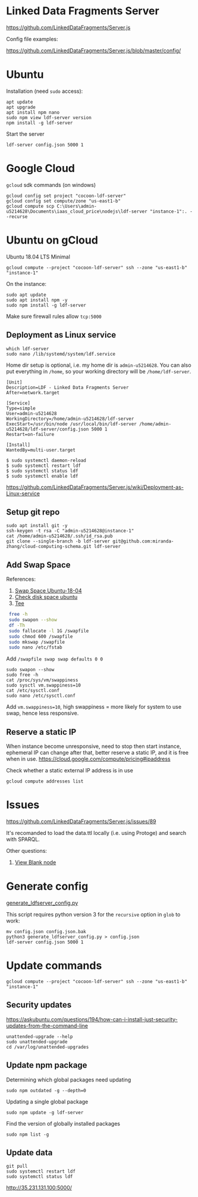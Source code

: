 # Linked Data Fragments Server
https://github.com/LinkedDataFragments/Server.js

Config file examples:

https://github.com/LinkedDataFragments/Server.js/blob/master/config/

# Ubuntu
Installation (need `sudo` access):

    apt update
    apt upgrade
    apt install npm nano
    sudo npm view ldf-server version
    npm install -g ldf-server

Start the server

    ldf-server config.json 5000 1

# Google Cloud
`gcloud` sdk commands (on windows)

    gcloud config set project "cocoon-ldf-server"
    gcloud config set compute/zone "us-east1-b"
    gcloud compute scp C:\Users\admin-u5214628\Documents\iaas_cloud_price\nodejs\ldf-server "instance-1":. --recurse 

# Ubuntu on gCloud
Ubuntu 18.04 LTS Minimal

    gcloud compute --project "cocoon-ldf-server" ssh --zone "us-east1-b" "instance-1"
    
On the instance:

    sudo apt update
    sudo apt install npm -y
    sudo npm install -g ldf-server

Make sure firewall rules allow `tcp:5000`

## Deployment as Linux service

    which ldf-server
    sudo nano /lib/systemd/system/ldf.service

Home dir setup is optional, i.e. my home dir is `admin-u5214628`.
You can also put everything in `/home`, so your working directory will be `/home/ldf-server`.
```
[Unit]
Description=LDF - Linked Data Fragments Server
After=network.target

[Service]
Type=simple
User=admin-u5214628
WorkingDirectory=/home/admin-u5214628/ldf-server
ExecStart=/usr/bin/node /usr/local/bin/ldf-server /home/admin-u5214628/ldf-server/config.json 5000 1
Restart=on-failure

[Install]
WantedBy=multi-user.target
```

    $ sudo systemctl daemon-reload
    $ sudo systemctl restart ldf
    $ sudo systemctl status ldf
    $ sudo systemctl enable ldf

https://github.com/LinkedDataFragments/Server.js/wiki/Deployment-as-Linux-service

## Setup git repo

    sudo apt install git -y
    ssh-keygen -t rsa -C "admin-u5214628@instance-1"
    cat /home/admin-u5214628/.ssh/id_rsa.pub
    git clone --single-branch -b ldf-server git@github.com:miranda-zhang/cloud-computing-schema.git ldf-server

## Add Swap Space
References:
1. [Swap Space Ubuntu-18-04](https://linuxize.com/post/how-to-add-swap-space-on-ubuntu-18-04/)
2. [Check disk space ubuntu](https://askubuntu.com/questions/432836/how-can-i-check-disk-space-used-in-a-partition-using-the-terminal-in-ubuntu-12-0/432842)
3. [Tee](https://stackoverflow.com/questions/84882/sudo-echo-something-etc-privilegedfile-doesnt-work)

```bash
 free -h
 sudo swapon --show
 df -Th
 sudo fallocate -l 1G /swapfile
 sudo chmod 600 /swapfile
 sudo mkswap /swapfile
 sudo nano /etc/fstab
```
Add `/swapfile swap swap defaults 0 0`

    sudo swapon --show
    sudo free -h
    cat /proc/sys/vm/swappiness
    sudo sysctl vm.swappiness=10
    cat /etc/sysctl.conf
    sudo nano /etc/sysctl.conf

Add `vm.swappiness=10`, high swappiness = more likely for system to use swap, hence less responsive.

## Reserve a static IP
When instance become unresponsive, need to stop then start instance,
ephemeral IP can change after that, better reserve a static IP,
and it is free when in use.
https://cloud.google.com/compute/pricing#ipaddress

Check whether a static external IP address is in use

    gcloud compute addresses list

# Issues
https://github.com/LinkedDataFragments/Server.js/issues/89

It's recomanded to load the data.ttl locally (i.e. using Protoge) and search with SPARQL.

Other questions:
1. [View Blank node](https://github.com/LinkedDataFragments/Server.js/issues/91)

# Generate config
[generate_ldfserver_config.py](generate_ldfserver_config.py)

This script requires python version 3 for the `recursive` option in `glob` to work:
```
mv config.json config.json.bak
python3 generate_ldfserver_config.py > config.json
ldf-server config.json 5000 1
```
# Update commands

    gcloud compute --project "cocoon-ldf-server" ssh --zone "us-east1-b" "instance-1"

## Security updates
https://askubuntu.com/questions/194/how-can-i-install-just-security-updates-from-the-command-line

    unattended-upgrade --help
    sudo unattended-upgrade
    cd /var/log/unattended-upgrades

## Update npm package
Determining which global packages need updating

    sudo npm outdated -g --depth=0

Updating a single global package

    sudo npm update -g ldf-server

Find the version of globally installed packages

    sudo npm list -g

## Update data
 
    git pull
    sudo systemctl restart ldf
    sudo systemctl status ldf

http://35.231.131.100:5000/
